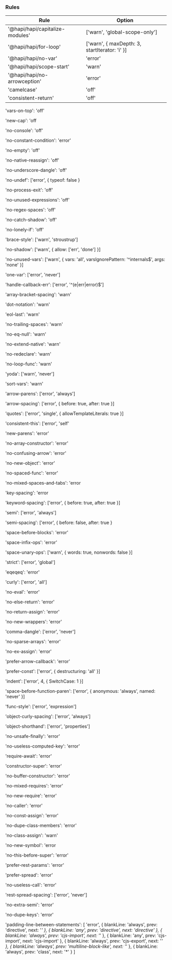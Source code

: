 
### Rules

| Rule | Option |
|------|--------|
| '@hapi/hapi/capitalize-modules' | ['warn', 'global-scope-only'] |
| '@hapi/hapi/for-loop' | ['warn', { maxDepth: 3, startIterator: 'i' }] |
| '@hapi/hapi/no-var' | 'error' |
| '@hapi/hapi/scope-start' | 'warn' |
| '@hapi/hapi/no-arrowception' | 'error' |
| 'camelcase' | 'off' |
| 'consistent-return' | 'off' |

'vars-on-top': 'off'

'new-cap': 'off

'no-console': 'off'

'no-constant-condition': 'error'

'no-empty': 'off'

'no-native-reassign': 'off'

'no-underscore-dangle': 'off'

'no-undef': ['error', { typeof: false }

'no-process-exit': 'off'

'no-unused-expressions': 'off'

'no-regex-spaces': 'off'

'no-catch-shadow': 'off'

'no-lonely-if': 'off'

'brace-style': ['warn', 'stroustrup']

'no-shadow': ['warn', { allow: ['err', 'done'] }]

'no-unused-vars': ['warn', { vars: 'all', varsIgnorePattern: '^internals$', args: 'none' }]

'one-var': ['error', 'never']

'handle-callback-err': ['error', '^(e|err|error)$']

'array-bracket-spacing': 'warn'

'dot-notation': 'warn'

'eol-last': 'warn'

'no-trailing-spaces': 'warn'

'no-eq-null': 'warn'

'no-extend-native': 'warn'

'no-redeclare': 'warn'

'no-loop-func': 'warn'

'yoda': ['warn', 'never']

'sort-vars': 'warn'

'arrow-parens': ['error', 'always']

'arrow-spacing': ['error', { before: true, after: true }]

'quotes': ['error', 'single', { allowTemplateLiterals: true }]

'consistent-this': ['error', 'self'

'new-parens': 'error'

'no-array-constructor': 'error'

'no-confusing-arrow': 'error'

'no-new-object': 'error'

'no-spaced-func': 'error'

'no-mixed-spaces-and-tabs': 'error

'key-spacing': 'error

'keyword-spacing': ['error', { before: true, after: true }]

'semi': ['error', 'always']

'semi-spacing': ['error', { before: false, after: true }

'space-before-blocks': 'error'

'space-infix-ops': 'error'

'space-unary-ops': ['warn', { words: true, nonwords: false }]

'strict': ['error', 'global']

'eqeqeq': 'error'

'curly': ['error', 'all']

'no-eval': 'error'

'no-else-return': 'error'

'no-return-assign': 'error'

'no-new-wrappers': 'error'

'comma-dangle': ['error', 'never']

'no-sparse-arrays': 'error'

'no-ex-assign': 'error'

'prefer-arrow-callback': 'error'

'prefer-const': ['error', { destructuring: 'all' }]

'indent': ['error', 4, { SwitchCase: 1 }]

'space-before-function-paren': ['error', { anonymous: 'always', named: 'never' }]

'func-style': ['error', 'expression']

'object-curly-spacing': ['error', 'always']

'object-shorthand': ['error', 'properties']

'no-unsafe-finally': 'error'

'no-useless-computed-key': 'error'

'require-await': 'error'

'constructor-super': 'error'

'no-buffer-constructor': 'error'

'no-mixed-requires': 'error'

'no-new-require': 'error'

'no-caller': 'error'

'no-const-assign': 'error'

'no-dupe-class-members': 'error'

'no-class-assign': 'warn'

'no-new-symbol': 'error

'no-this-before-super': 'error'

'prefer-rest-params': 'error'

'prefer-spread': 'error'

'no-useless-call': 'error'

'rest-spread-spacing': ['error', 'never']

'no-extra-semi': 'error'

'no-dupe-keys': 'error'

'padding-line-between-statements': [
    'error',
    { blankLine: 'always', prev: 'directive', next: '*' },
    { blankLine: 'any', prev: 'directive', next: 'directive' },
    { blankLine: 'always', prev: 'cjs-import', next: '*' },
    { blankLine: 'any', prev: 'cjs-import', next: 'cjs-import' },
    { blankLine: 'always', prev: 'cjs-export', next: '*' },
    { blankLine: 'always', prev: 'multiline-block-like', next: '*' },
    { blankLine: 'always', prev: 'class', next: '*' }
]
